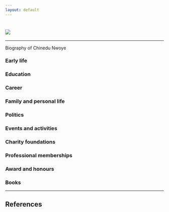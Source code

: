 ```yaml
---
layout: default
---
```

# [![](https://img.shields.io/badge/MY-BIOGRAPHY-blue?style=for-the-badge)](#)
----------------------------

Biography of Chinedu Nwoye




### Early life

### Education

### Career

### Family and personal life

### Politics

### Events and activities

### Charity foundations

### Professional memberships

### Award and honours

### Books


----

## References
